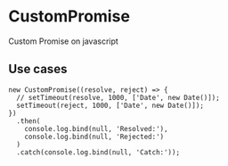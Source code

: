 # CustomPromise
Custom Promise on javascript

## Use cases
```
new CustomPromise((resolve, reject) => {
  // setTimeout(resolve, 1000, ['Date', new Date()]);
  setTimeout(reject, 1000, ['Date', new Date()]);
})
  .then(
    console.log.bind(null, 'Resolved:'),
    console.log.bind(null, 'Rejected:')
  )
  .catch(console.log.bind(null, 'Catch:'));
```